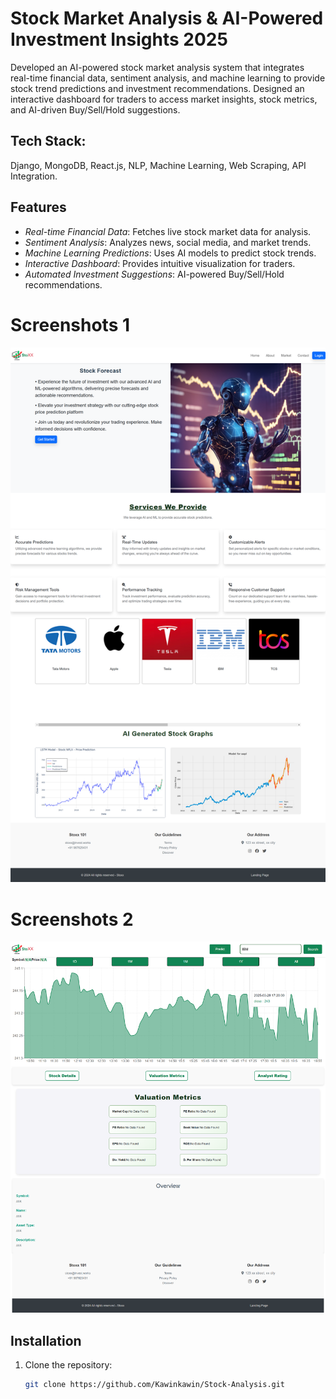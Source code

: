 ﻿# Stock Market Analysis & AI-Powered Investment Insights 2025
Developed an AI-powered stock market analysis system that integrates real-time financial data, sentiment analysis, and machine learning to provide stock trend predictions and investment recommendations. Designed an interactive dashboard for traders to access market insights, stock metrics, and AI-driven Buy/Sell/Hold suggestions.
## Tech Stack: 
Django, MongoDB, React.js, NLP, Machine Learning, Web Scraping, API Integration.


## Features
- *Real-time Financial Data*: Fetches live stock market data for analysis.
- *Sentiment Analysis*: Analyzes news, social media, and market trends.
- *Machine Learning Predictions*: Uses AI models to predict stock trends.
- *Interactive Dashboard*: Provides intuitive visualization for traders.
- *Automated Investment Suggestions*: AI-powered Buy/Sell/Hold recommendations.

# Screenshots 1


![pic-1](https://github.com/Kawinkawin/Stock-Analysis/blob/main/Sample_Img-1.png)


# Screenshots 2


![pic-1](https://github.com/Kawinkawin/Stock-Analysis/blob/main/Sample%20Img-2.png)


## Installation
1. Clone the repository:
   ```sh
   git clone https://github.com/Kawinkawin/Stock-Analysis.git
